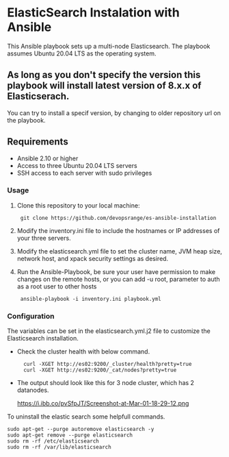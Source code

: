 # ElasticSearch Instalation with Ansible

This Ansible playbook sets up a multi-node Elasticsearch. The playbook assumes Ubuntu 20.04 LTS as the operating system.

## As long as you don't specify the version this playbook will install latest version of 8.x.x of Elasticserach.

You can try to install a specif version, by changing to older repository url on the playbook.

## Requirements
- Ansible 2.10 or higher
- Access to three Ubuntu 20.04 LTS servers
- SSH access to each server with sudo privileges

### Usage

1. Clone this repository to your local machine:

		git clone https://github.com/devopsrange/es-ansible-installation

2. Modify the inventory.ini file to include the hostnames or IP addresses of your three servers.

3. Modify the elasticsearch.yml file to set the cluster name, JVM heap size, network host, and xpack security settings as desired.

4. Run the Ansible-Playbook, be sure your user have permission to make changes on the remote hosts, or you can add -u root, parameter to auth as a root user to other hosts
	
		ansible-playbook -i inventory.ini playbook.yml


### Configuration

The variables can be set in the elasticsearch.yml.j2 file to customize the Elasticsearch installation.


- Check the cluster health with below command.
		
		curl -XGET http://es02:9200/_cluster/health?pretty=true
		curl -XGET http://es02:9200/_cat/nodes?pretty=true


- The output should look like this for 3 node cluster, which has 2 datanodes.


	https://i.ibb.co/pvSfpJT/Screenshot-at-Mar-01-18-29-12.png



To uninstall the elastic search some helpfull commands.

	sudo apt-get --purge autoremove elasticsearch -y
	sudo apt-get remove --purge elasticsearch 
	sudo rm -rf /etc/elasticsearch
	sudo rm -rf /var/lib/elasticsearch
